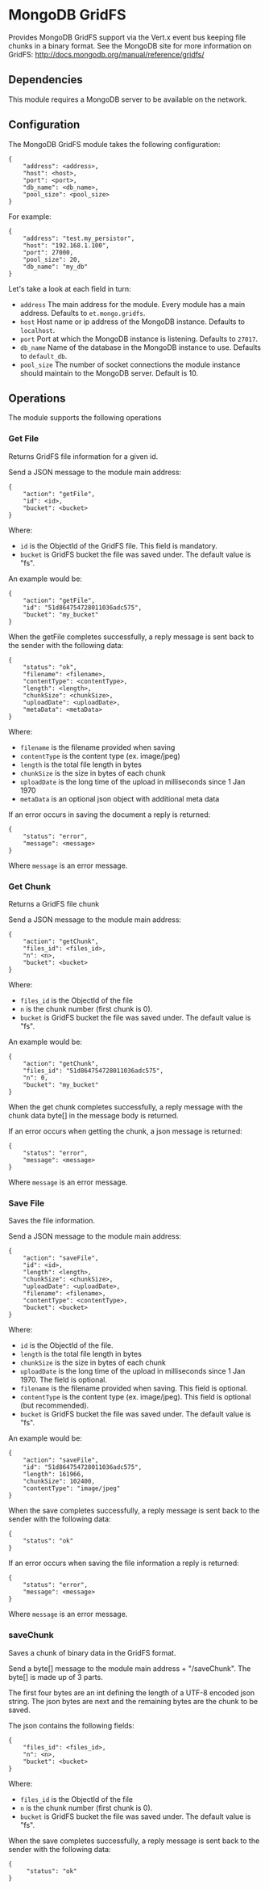 # MongoDB GridFS

Provides MongoDB GridFS support via the Vert.x event bus keeping file chunks in a binary format.  See the MongoDB site for more information on GridFS:
http://docs.mongodb.org/manual/reference/gridfs/


## Dependencies

This module requires a MongoDB server to be available on the network.


## Configuration

The MongoDB GridFS module takes the following configuration:

    {
        "address": <address>,
        "host": <host>,
        "port": <port>,
        "db_name": <db_name>,
        "pool_size": <pool_size>
    }

For example:

    {
        "address": "test.my_persistor",
        "host": "192.168.1.100",
        "port": 27000,
        "pool_size": 20,
        "db_name": "my_db"
    }

Let's take a look at each field in turn:

* `address` The main address for the module. Every module has a main address. Defaults to `et.mongo.gridfs`.
* `host` Host name or ip address of the MongoDB instance. Defaults to `localhost`.
* `port` Port at which the MongoDB instance is listening. Defaults to `27017`.
* `db_name` Name of the database in the MongoDB instance to use. Defaults to `default_db`.
* `pool_size` The number of socket connections the module instance should maintain to the MongoDB server. Default is 10.


## Operations

The module supports the following operations

### Get File

Returns GridFS file information for a given id.

Send a JSON message to the module main address:

    {
        "action": "getFile",
        "id": <id>,
        "bucket": <bucket>
    }

Where:
* `id` is the ObjectId of the GridFS file. This field is mandatory.
* `bucket` is GridFS bucket the file was saved under.  The default value is "fs".

An example would be:

    {
        "action": "getFile",
        "id": "51d864754728011036adc575",
        "bucket": "my_bucket"
    }

When the getFile completes successfully, a reply message is sent back to the sender with the following data:

    {
        "status": "ok",
        "filename": <filename>,
        "contentType": <contentType>,
        "length": <length>,
        "chunkSize": <chunkSize>,
        "uploadDate": <uploadDate>,
        "metaData": <metaData>
    }

Where:
* `filename` is the filename provided when saving
* `contentType` is the content type (ex. image/jpeg)
* `length` is the total file length in bytes
* `chunkSize` is the size in bytes of each chunk
* `uploadDate` is the long time of the upload in milliseconds since 1 Jan 1970
* `metaData` is an optional json object with additional meta data

If an error occurs in saving the document a reply is returned:

    {
        "status": "error",
        "message": <message>
    }

Where `message` is an error message.


### Get Chunk

Returns a GridFS file chunk

Send a JSON message to the module main address:

    {
        "action": "getChunk",
        "files_id": <files_id>,
        "n": <n>,
        "bucket": <bucket>
    }

Where:
* `files_id` is the ObjectId of the file
* `n` is the chunk number (first chunk is 0).
* `bucket` is GridFS bucket the file was saved under.  The default value is "fs".


An example would be:

    {
        "action": "getChunk",
        "files_id": "51d864754728011036adc575",
        "n": 0,
        "bucket": "my_bucket"
    }

When the get chunk completes successfully, a reply message with the chunk data byte[] in the message body is returned.

If an error occurs when getting the chunk, a json message is returned:

    {
        "status": "error",
        "message": <message>
    }

Where `message` is an error message.


### Save File

Saves the file information.

Send a JSON message to the module main address:

    {
        "action": "saveFile",
        "id": <id>,
        "length": <length>,
        "chunkSize": <chunkSize>,
        "uploadDate": <uploadDate>,
        "filename": <filename>,
        "contentType": <contentType>,
        "bucket": <bucket>
    }

Where:
* `id` is the ObjectId of the file.
* `length` is the total file length in bytes
* `chunkSize` is the size in bytes of each chunk
* `uploadDate` is the long time of the upload in milliseconds since 1 Jan 1970.  The field is optional.
* `filename` is the filename provided when saving.  This field is optional.
* `contentType` is the content type (ex. image/jpeg).  This field is optional (but recommended).
* `bucket` is GridFS bucket the file was saved under.  The default value is "fs".

An example would be:

    {
        "action": "saveFile",
        "id": "51d864754728011036adc575",
        "length": 161966,
        "chunkSize": 102400,
        "contentType": "image/jpeg"
    }

When the save completes successfully, a reply message is sent back to the sender with the following data:

    {
        "status": "ok"
    }

If an error occurs when saving the file information a reply is returned:

    {
        "status": "error",
        "message": <message>
    }

Where `message` is an error message.


### saveChunk

Saves a chunk of binary data in the GridFS format.

Send a byte[] message to the module main address + "/saveChunk".  The byte[] is made up of 3 parts.

The first four bytes are an int defining the length of a UTF-8 encoded json string.  The json bytes are next and the remaining bytes are the chunk to be saved.

The json contains the following fields:

    {
        "files_id": <files_id>,
        "n": <n>,
        "bucket": <bucket>
    }

Where:
* `files_id` is the ObjectId of the file
* `n` is the chunk number (first chunk is 0).
* `bucket` is GridFS bucket the file was saved under.  The default value is "fs".


When the save completes successfully, a reply message is sent back to the sender with the following data:

    {
         "status": "ok"
    }
